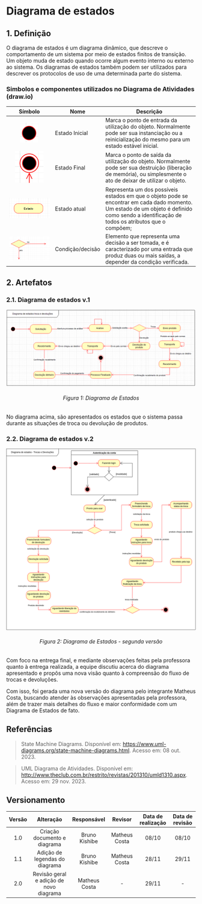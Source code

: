 # Diagrama de estados

## 1. Definição

O diagrama de estados é um diagrama dinâmico, que descreve o comportamento de um sistema por meio de estados finitos de transição.
Um objeto muda de estado quando ocorre algum evento interno ou externo ao sistema. Os diagramas de estados também podem ser utilizados para descrever os protocolos de uso de uma determinada parte do sistema.

### Simbolos e componentes utilizados no Diagrama de Atividades (draw.io)

|                                                   Símbolo                                                    | Nome                       | Descrição                                                                   |
| :----------------------------------------------------------------------------------------------------------: | -------------------------- | --------------------------------------------------------------------------- |
|   ![Estado Inicial](../Assets/modelagem/diagramaEstados/estado_inicial.png)     | Estado Inicial     | Marca o ponto de entrada da utilização do objeto. Normalmente pode ser sua instanciação ou a reinicialização do mesmo para um estado estável inicial.  |   
|   ![Estado Final](../Assets/modelagem/diagramaEstados/estado_final.png)     | Estado Final     | Marca o ponto de saída da utilização do objeto. Normalmente pode ser sua destruição (liberação de memória), ou simplesmente o ato de deixar de utilizar o objeto.  |  
|   ![Estado atual](../Assets/modelagem/diagramaEstados/estado.png)     | Estado atual   | Representa um dos possíveis estados em que o objeto pode se encontrar em cada dado momento. Um estado de um objeto é definido como sendo a identificação de todos os atributos que o compõem;  |  
|   ![Condition](../Assets/modelagem/diagramaEstados/condition.png)     | Condição/decisão   | Elemento que representa uma decisão a ser tomada, e é caracterizado por uma entrada que produz duas ou mais saídas, a depender da condição verificada. |  

## 2. Artefatos
### 2.1. Diagrama de estados v.1

![Diagrama de estados](../Assets/modelagem/diagramaEstados/diagrama_estados.png)
<h6 align = "center">Figura 1: Diagrama de Estados</h6>

No diagrama acima, são apresentados os estados que o sistema passa durante as situações de troca ou devolução de produtos.


### 2.2. Diagrama de estados v.2

![Diagrama de estados](../Assets/modelagem/diagramaEstados/diagrama_estados_v2.png)
<h6 align = "center">Figura 2: Diagrama de Estados - segunda versão</h6>

Com foco na entrega final, e mediante observações feitas pela professora quanto à entrega realizada, a equipe discutiu acerca do diagrama apresentado e propôs uma nova visão quanto à compreensão do fluxo de trocas e devoluções.

Com isso, foi gerada uma nova versão do diagrama pelo integrante Matheus Costa, buscando atender às observações apresentadas pela professora, além de trazer mais detalhes do fluxo e maior conformidade com um Diagrama de Estados de fato.


## Referências

> State Machine Diagrams. Disponível em: https://www.uml-diagrams.org/state-machine-diagrams.html. Acesso em: 08 out. 2023.

> UML Diagrama de Atividades. Disponível em: http://www.theclub.com.br/restrito/revistas/201310/umld1310.aspx. Acesso em: 29 nov. 2023.


## Versionamento

| Versão |     Alteração     |  Responsável  | Revisor | Data de realização | Data de revisão 
| :----: | :---------------: | :-----------: | :-----: | :---: | :----:
|  1.0   | Criação documento e diagrama | Bruno Kishibe | Matheus Costa | 08/10 | 08/10
|  1.1   | Adição de legendas do diagrama | Bruno Kishibe | Matheus Costa | 28/11 | 29/11
|  2.0   | Revisão geral e adição de novo diagrama | Matheus Costa | - | 29/11 | -